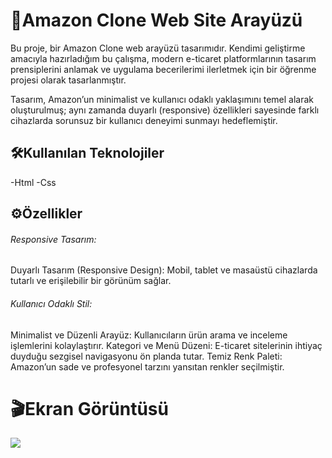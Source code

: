 <h1>🚀Amazon Clone Web Site Arayüzü</h1>

Bu proje, bir Amazon Clone web arayüzü tasarımıdır. Kendimi geliştirme amacıyla hazırladığım bu çalışma, modern e-ticaret platformlarının tasarım prensiplerini anlamak ve uygulama becerilerimi ilerletmek için bir öğrenme projesi olarak tasarlanmıştır.

Tasarım, Amazon’un minimalist ve kullanıcı odaklı yaklaşımını temel alarak oluşturulmuş; aynı zamanda duyarlı (responsive) özellikleri sayesinde farklı cihazlarda sorunsuz bir kullanıcı deneyimi sunmayı hedeflemiştir.

<h2>🛠️Kullanılan Teknolojiler</h2>

-Html
-Css

<h2>⚙️Özellikler</h2>

<h6>Responsive Tasarım:</h6>

Duyarlı Tasarım (Responsive Design): Mobil, tablet ve masaüstü cihazlarda tutarlı ve erişilebilir bir görünüm sağlar.

<h6>Kullanıcı Odaklı Stil:</h6>

Minimalist ve Düzenli Arayüz: Kullanıcıların ürün arama ve inceleme işlemlerini kolaylaştırır.
Kategori ve Menü Düzeni: E-ticaret sitelerinin ihtiyaç duyduğu sezgisel navigasyonu ön planda tutar.
Temiz Renk Paleti: Amazon’un sade ve profesyonel tarzını yansıtan renkler seçilmiştir.

<h1>🎬Ekran Görüntüsü</h1>

![](./assets/project.gif)
